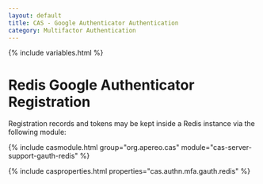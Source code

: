 ```yaml
---
layout: default
title: CAS - Google Authenticator Authentication
category: Multifactor Authentication
---
```


{% include variables.html %}

# Redis Google Authenticator Registration

Registration records and tokens may be kept inside a Redis instance via the following module:

{% include casmodule.html group="org.apereo.cas" module="cas-server-support-gauth-redis" %}

{% include casproperties.html properties="cas.authn.mfa.gauth.redis" %}

